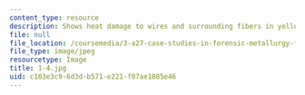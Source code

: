 ```yaml
---
content_type: resource
description: Shows heat damage to wires and surrounding fibers in yellow and red sheaths.
file: null
file_location: /coursemedia/3-a27-case-studies-in-forensic-metallurgy-fall-2007/c103e3c96d3db571e221f07ae1085e46_1-4.jpg
file_type: image/jpeg
resourcetype: Image
title: 1-4.jpg
uid: c103e3c9-6d3d-b571-e221-f07ae1085e46
---
```

